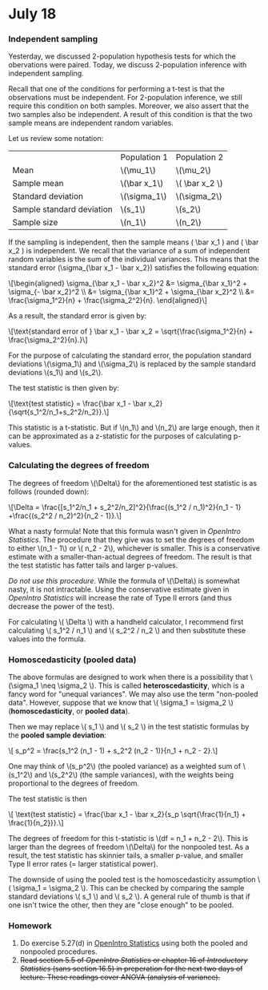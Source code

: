 # July 18

### Independent sampling

Yesterday, we discussed 2-population hypothesis tests for which the
obervations were paired. Today, we discuss 2-population inference with
independent sampling.

Recall that one of the conditions for performing a t-test is that the
observations must be independent. For 2-population inference, we still
require this condition on both samples. Moreover, we also assert that
the two samples also be independent. A result of this condition is that
the two sample means are independent random variables.

Let us review some notation:

<table>
  <tr>
    <td></td>
    <td>Population 1</td>
    <td>Population 2</td>
  </tr>
  <tr>
    <td>Mean</td>
    <td>\(\mu_1\)</td>
    <td>\(\mu_2\)</td>
  </tr>
  <tr>
    <td>Sample mean</td>
    <td>\(\bar x_1\)</td>
    <td>\( \bar x_2 \)</td>
  </tr>
  <tr>
    <td>Standard deviation</td>
    <td>\(\sigma_1\)</td>
    <td>\(\sigma_2\)</td>
  </tr>
  <tr>
    <td>Sample standard deviation</td>
    <td>\(s_1\)</td>
    <td>\(s_2\)</td>
  </tr>
  <tr>
    <td>Sample size</td>
    <td>\(n_1\)</td>
    <td>\(n_2\)</td>
  </r>
</table>

If the sampling is independent, then the sample means \( \bar x_1 \) and
\( \bar x_2 \) is independent. We recall that the variance of a sum of
independent random variables is the sum of the individual variances.
This means that the standard error \(\sigma_{\bar x_1 - \bar x_2}\)
satisfies the following equation:

\\[\begin{aligned}
\sigma_{\bar x_1 - \bar x_2}^2
&= \sigma_{\bar x_1}^2 + \sigma_{- \bar x_2}^2 \\\\
&= \sigma_{\bar x_1}^2 + \sigma_{\bar x_2}^2 \\\\
&= \frac{\sigma_1^2}{n} + \frac{\sigma_2^2}{n}.
\end{aligned}\\]

As a result, the standard error is given by:

\\[\text{standard error of } \bar x_1 - \bar x_2 =
\sqrt{\frac{\sigma_1^2}{n} + \frac{\sigma_2^2}{n}.}\\]

For the purpose of calculating the standard error, the population standard
deviations \\(\sigma_1\\) and \\(\sigma_2\\) is replaced by the sample
standard deviations \\(s_1\\) and \\(s_2\\).

The test statistic is then given by:

\\[\text{test statistic} =
\frac{\bar x_1 - \bar x_2}{\sqrt{s_1^2/n_1+s_2^2/n_2}}.\\]

This statistic is a t-statistic. But if \\(n_1\\) and \\(n_2\\) are large
enough, then it can be approximated as a z-statistic for the purposes of
calculating p-values.

### Calculating the degrees of freedom

The degrees of freedom \\(\Delta\\) for the aforementioned test statistic
is as follows (rounded down):

\\[\Delta = \frac{[s_1^2/n_1 + s_2^2/n_2]^2}{\frac{(s_1^2 / n_1)^2}{n_1 - 1}
+\frac{(s_2^2 / n_2)^2}{n_2 - 1}}.\\]

What a nasty formula! Note that this formula wasn't given in *OpenIntro
Statistics*. The procedure that they give was to set the degrees of freedom
to either \\(n_1 - 1\\) or \\( n_2 - 2\\), whichever is smaller. This is a
conservative estimate with a smaller-than-actual degrees of freedom. The
result is that the test statistic has fatter tails and larger p-values.

*Do not use this procedure*. While the formula of \\(\Delta\\) is somewhat
nasty, it is not intractable. Using the conservative estimate given in
*OpenIntro Statistics* will increase the rate of Type II errors (and thus
decrease the power of the test).

For calculating \\( \Delta \\) with a handheld calculator, I recommend
first calculating \\( s_1^2 / n_1 \\) and \\( s_2^2 / n_2 \\) and then
substitute these values into the formula.

### Homoscedasticity (pooled data)

The above formulas are designed to work when there is a possibility
that \\(\sigma_1 \neq \sigma_2 \\). This is called
**heteroscedasticity**, which is a fancy word for "unequal variances".
We may also use the term "non-pooled data".
However, suppose that we know that \\( \sigma_1 = \sigma_2 \\)
(**homoscedasticity**, or **pooled data**).

Then we may replace \\( s_1 \\) and \\( s_2 \\) in the test statistic
formulas by the **pooled sample deviation**:

\\[ s_p^2 = \frac{s_1^2 (n_1 - 1) + s_2^2 (n_2 - 1)}{n_1 + n_2 - 2}.\\]

One may think of \\(s_p^2\\) (the pooled variance) as a weighted sum of
\\(s_1^2\\) and \\(s_2^2\\) (the sample variances), with the weights being
proportional to the degrees of freedom.

The test statistic is then


\\[ \text{test statistic} =
\frac{\bar x_1 - \bar x_2}{s_p \sqrt{\frac{1}{n_1} + \frac{1}{n_2}}}.\\]

The degrees of freedom for this t-statistic is \\(df = n_1 + n_2 - 2\\).
This is larger than the degrees of freedom \\(\Delta\\) for the nonpooled
test. As a result, the test statistic has skinnier tails, a smaller p-value,
and smaller Type II error rates (= larger statistical power).

The downside of using the pooled test is the homoscedasticity assumption
\\( \sigma_1 = \sigma_2 \\). This can be checked by comparing the sample
standard deviations \\( s_1 \\) and \\( s_2 \\). A general rule of thumb
is that if one isn't twice the other, then they are "close enough" to be
pooled.

### Homework

1. Do exercise 5.27(d) in [OpenIntro Statistics][ois] using both the
   pooled and nonpooled procedures.
2. <s>Read section 5.5 of *OpenIntro Statistics* or chapter 16 of
   *Introductory Statistics* (sans section 16.5) in preperation for the
   next two days of lecture. These readings cover ANOVA (analysis of
   variance).</s>

[ois]: https://www.openintro.org/stat/textbook.php